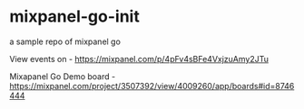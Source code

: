 # mixpanel-go-init
a sample repo of mixpanel go

View events on  - https://mixpanel.com/p/4pFv4sBFe4VxjzuAmy2JTu

Mixapanel Go Demo board - https://mixpanel.com/project/3507392/view/4009260/app/boards#id=8746444
